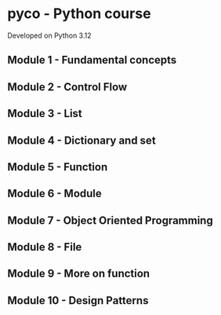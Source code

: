 # pyco - Python course
Developed on Python 3.12

## Module 1 - Fundamental concepts
## Module 2 - Control Flow
## Module 3 - List
## Module 4 - Dictionary and set
## Module 5 - Function
## Module 6 - Module
## Module 7 - Object Oriented Programming
## Module 8 - File
## Module 9 - More on function
## Module 10 - Design Patterns
